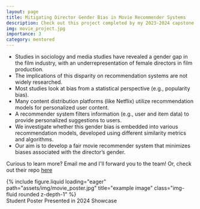 ```yaml
---
layout: page
title: Mitigating Director Gender Bias in Movie Recommender Systems
description: Check out this project completed by my 2023-2024 capstone students - Michael Garcia-Perez and Christine Deng!
img: movie_project.jpg
importance: 3
category: mentored
---
```

- Studies in sociology and media studies have revealed a gender gap in the film industry, with an underrepresentation of female directors in film production.
- The implications of this disparity on recommendation systems are not widely researched.
- Most studies look at bias from a statistical perspective (e.g., popularity bias).
- Many content distribution platforms (like Netflix) utilize recommendation models for personalized user content.
- A recommender system filters information (e.g., user and item data) to provide personalized suggestions to users.
- We investigate whether this gender bias is embedded into various recommendation models, developed using different similarity metrics and algorithms.
- Our aim is to develop a fair movie recommender system that minimizes biases associated with the director’s gender.

Curious to learn more? Email me and I'll forward you to the team! Or, check out their repo [here](https://github.com/michael-garciaperez/DSC180B-Capstone-Project)

<div class="row">
    <div class="col-sm mt-3 mt-md-0">
        {% include figure.liquid loading="eager" path="assets/img/movie_poster.jpg" title="example image" class="img-fluid rounded z-depth-1" %}
    </div>
</div>
<div class="caption">
    Student Poster Presented in 2024 Showcase
</div>
